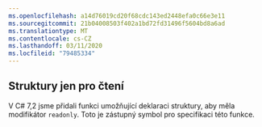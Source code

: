 ```yaml
---
ms.openlocfilehash: a14d76019cd20f68cdc143ed2448efa0c66e3e11
ms.sourcegitcommit: 21b04008503f402a1bd72fd31496f5604bd8a6ad
ms.translationtype: MT
ms.contentlocale: cs-CZ
ms.lasthandoff: 03/11/2020
ms.locfileid: "79485334"
---
```

## <a name="readonly-structs"></a>Struktury jen pro čtení

V C# 7,2 jsme přidali funkci umožňující deklaraci struktury, aby měla modifikátor `readonly`.  Toto je zástupný symbol pro specifikaci této funkce.
